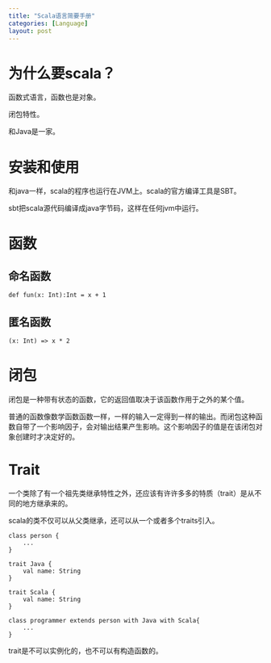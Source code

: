 ```yaml
---
title: "Scala语言简要手册"
categories: [Language]
layout: post
---
```

# 为什么要scala？
函数式语言，函数也是对象。

闭包特性。

和Java是一家。


# 安装和使用
和java一样，scala的程序也运行在JVM上。scala的官方编译工具是SBT。

sbt把scala源代码编译成java字节码，这样在任何jvm中运行。


# 函数

## 命名函数
```
def fun(x: Int):Int = x + 1
```

## 匿名函数
```
(x: Int) => x * 2
```


# 闭包

闭包是一种带有状态的函数，它的返回值取决于该函数作用于之外的某个值。

普通的函数像数学函数函数一样，一样的输入一定得到一样的输出。而闭包这种函数自带了一个影响因子，会对输出结果产生影响。这个影响因子的值是在该闭包对象创建时才决定好的。



# Trait
一个类除了有一个祖先类继承特性之外，还应该有许许多多的特质（trait）是从不同的地方继承来的。

scala的类不仅可以从父类继承，还可以从一个或者多个traits引入。

```
class person {
    ...
}

trait Java {
    val name: String
}

trait Scala {
    val name: String
}

class programmer extends person with Java with Scala{
    ...
}

```
trait是不可以实例化的，也不可以有构造函数的。


<!--
这里是注释区

```
print "hello"
```
***Stronger***

{% highlight python %}
print "hello, Lucky!"
{% endhighlight %}

![My image]({{ site.baseurl }}/images/emule.png)

My Github is [here][mygithub].
[mygithub]: https://github.com/lucky521

-->